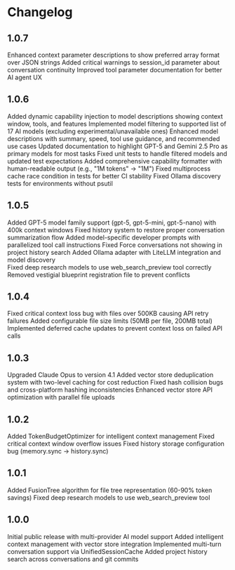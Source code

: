 # Changelog

## 1.0.7
Enhanced context parameter descriptions to show preferred array format over JSON strings
Added critical warnings to session_id parameter about conversation continuity
Improved tool parameter documentation for better AI agent UX

## 1.0.6
Added dynamic capability injection to model descriptions showing context window, tools, and features
Implemented model filtering to supported list of 17 AI models (excluding experimental/unavailable ones)
Enhanced model descriptions with summary, speed, tool use guidance, and recommended use cases
Updated documentation to highlight GPT-5 and Gemini 2.5 Pro as primary models for most tasks
Fixed unit tests to handle filtered models and updated test expectations
Added comprehensive capability formatter with human-readable output (e.g., "1M tokens" → "1M")
Fixed multiprocess cache race condition in tests for better CI stability
Fixed Ollama discovery tests for environments without psutil

## 1.0.5
Added GPT-5 model family support (gpt-5, gpt-5-mini, gpt-5-nano) with 400k context windows
Fixed history system to restore proper conversation summarization flow 
Added model-specific developer prompts with parallelized tool call instructions
Fixed Force conversations not showing in project history search
Added Ollama adapter with LiteLLM integration and model discovery  
Fixed deep research models to use web_search_preview tool correctly
Removed vestigial blueprint registration file to prevent conflicts

## 1.0.4
Fixed critical context loss bug with files over 500KB causing API retry failures
Added configurable file size limits (50MB per file, 200MB total)
Implemented deferred cache updates to prevent context loss on failed API calls

## 1.0.3
Upgraded Claude Opus to version 4.1
Added vector store deduplication system with two-level caching for cost reduction
Fixed hash collision bugs and cross-platform hashing inconsistencies
Enhanced vector store API optimization with parallel file uploads

## 1.0.2
Added TokenBudgetOptimizer for intelligent context management
Fixed critical context window overflow issues
Fixed history storage configuration bug (memory.sync → history.sync)

## 1.0.1
Added FusionTree algorithm for file tree representation (60-90% token savings)
Fixed deep research models to use web_search_preview tool

## 1.0.0
Initial public release with multi-provider AI model support
Added intelligent context management with vector store integration
Implemented multi-turn conversation support via UnifiedSessionCache
Added project history search across conversations and git commits